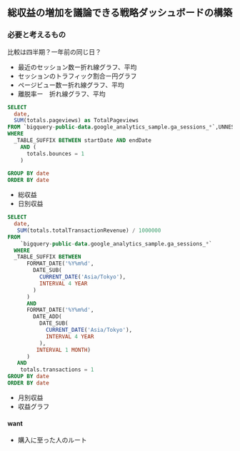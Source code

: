 ## 総収益の増加を議論できる戦略ダッシュボードの構築

### 必要と考えるもの
比較は四半期？一年前の同じ日？
- 最近のセッション数ー折れ線グラフ、平均
- セッションのトラフィック割合ー円グラフ
- ページビュー数ー折れ線グラフ、平均
- 離脱率ー　折れ線グラフ、平均
```sql
SELECT
  date,
  SUM(totals.pageviews) as TotalPageviews
FROM `bigquery-public-data.google_analytics_sample.ga_sessions_*`,UNNEST(hits) as h
WHERE
  _TABLE_SUFFIX BETWEEN startDate AND endDate
    AND (
      totals.bounces = 1
    )
        
GROUP BY date
ORDER BY date
```
- 総収益
- 日別収益

```sql
SELECT 
  date,
   SUM(totals.totalTransactionRevenue) / 1000000
FROM
    `bigquery-public-data.google_analytics_sample.ga_sessions_*`
  WHERE
  _TABLE_SUFFIX BETWEEN
      FORMAT_DATE('%Y%m%d',
        DATE_SUB(
          CURRENT_DATE('Asia/Tokyo'),
          INTERVAL 4 YEAR
        )
      ) 
      AND
      FORMAT_DATE('%Y%m%d',
        DATE_ADD(
          DATE_SUB(
            CURRENT_DATE('Asia/Tokyo'),
            INTERVAL 4 YEAR
          ), 
         INTERVAL 1 MONTH)
      ) 
   AND
    totals.transactions = 1
GROUP BY date
ORDER BY date
```

- 月別収益
- 収益グラフ

#### want
- 購入に至った人のルート
